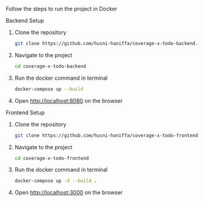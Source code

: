 Follow the steps to run the project in Docker

Backend Setup

1. Clone the repository

   ```bash
   git clone https://github.com/husni-haniffa/coverage-x-todo-backend.git
   ```
   
2. Navigate to the project
   ```bash
   cd coverage-x-todo-backend
   ```
   
3. Run the docker command in terminal
   ```bash
   docker-compose up --build
   ```
   
5. Open [http://localhost:8080](http://localhost:8080) on the browser
   
Frontend Setup

1. Clone the repository
   ```bash
   git clone https://github.com/husni-haniffa/coverage-x-todo-frontend.git
   ```
   
2. Navigate to the project
   ```bash
   cd coverage-x-todo-frontend
   ```
   
3. Run the docker command in terminal
   ```bash
   docker-compose up -d --build .
   ```
4. Open [http://localhost:3000](http://localhost:3000) on the browser

